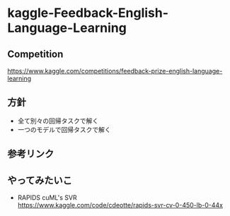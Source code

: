 # kaggle-Feedback-English-Language-Learning
## Competition  
https://www.kaggle.com/competitions/feedback-prize-english-language-learning

## 方針
* 全て別々の回帰タスクで解く
* 一つのモデルで回帰タスクで解く

## 参考リンク

## やってみたいこ
* RAPIDS cuML's SVR  
https://www.kaggle.com/code/cdeotte/rapids-svr-cv-0-450-lb-0-44x
